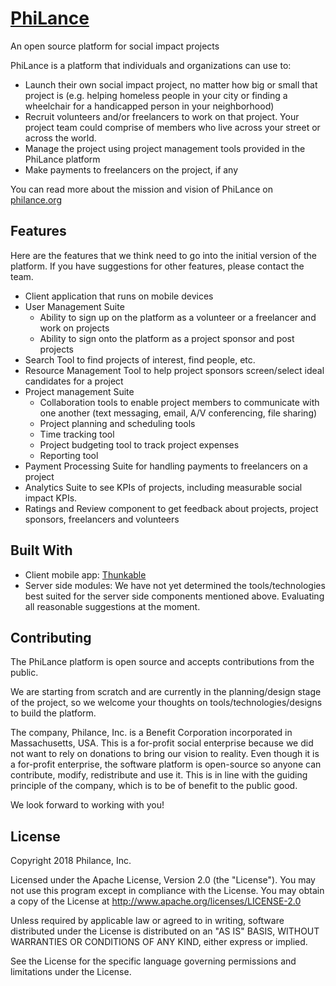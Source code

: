 # [PhiLance](http://philance.org)
An open source platform for social impact projects

PhiLance is a platform that individuals and organizations can use to:
* Launch their own social impact project, no matter how big or small that project is (e.g. helping homeless people in your city or finding a wheelchair for a handicapped person in your neighborhood)
* Recruit volunteers and/or freelancers to work on that project. Your project team could comprise of members who live across your street or across the world.
* Manage the project using project management tools provided in the PhiLance platform
* Make payments to freelancers on the project, if any

You can read more about the mission and vision of PhiLance on [philance.org](http://philance.org)

## Features
Here are the features that we think need to go into the initial version of the platform. If you have suggestions for other features, please contact the team.
* Client application that runs on mobile devices
* User Management Suite
  * Ability to sign up on the platform as a volunteer or a freelancer and work on projects
  * Ability to sign onto the platform as a project sponsor and post projects
* Search Tool to find projects of interest, find people, etc.
* Resource Management Tool to help project sponsors screen/select ideal candidates for a project
* Project management Suite
  * Collaboration tools to enable project members to communicate with one another (text messaging, email, A/V conferencing, file sharing)
  * Project planning and scheduling tools
  * Time tracking tool
  * Project budgeting tool to track project expenses
  * Reporting tool
* Payment Processing Suite for handling payments to freelancers on a project
* Analytics Suite to see KPIs of projects, including measurable social impact KPIs.
* Ratings and Review component to get feedback about projects, project sponsors, freelancers and volunteers

## Built With
* Client mobile app: [Thunkable](https://thunkable.com/#/)
* Server side modules: We have not yet determined the tools/technologies best suited for the server side components mentioned above. Evaluating all reasonable suggestions at the moment.

## Contributing
The PhiLance platform is open source and accepts contributions from the public.

We are starting from scratch and are currently in the planning/design stage of the project, so we welcome your thoughts on tools/technologies/designs to build the platform.

The company, Philance, Inc. is a Benefit Corporation incorporated in Massachusetts, USA. This is a for-profit social enterprise because we did not want to rely on donations to bring our vision to reality. Even though it is a for-profit enterprise, the software platform is open-source so anyone can contribute, modify, redistribute and use it. This is in line with the guiding principle of the company, which is to be of benefit to the public good.

We look forward to working with you!

## License
Copyright 2018 Philance, Inc.

Licensed under the Apache License, Version 2.0 (the "License").
You may not use this program except in compliance with the License.
You may obtain a copy of the License at http://www.apache.org/licenses/LICENSE-2.0

Unless required by applicable law or agreed to in writing, software distributed under the License is distributed on an "AS IS" BASIS, WITHOUT WARRANTIES OR CONDITIONS OF ANY KIND, either express or implied.

See the License for the specific language governing permissions and limitations under the License.
